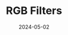 ---
title: RGB Filters
description: Red Green Blue
date: 2024-05-02
url: https://github.com/hritesh-sonawane/PhotoEffect
---
